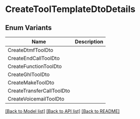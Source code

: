# CreateToolTemplateDtoDetails

## Enum Variants

| Name | Description |
|---- | -----|
| CreateDtmfToolDto |  |
| CreateEndCallToolDto |  |
| CreateFunctionToolDto |  |
| CreateGhlToolDto |  |
| CreateMakeToolDto |  |
| CreateTransferCallToolDto |  |
| CreateVoicemailToolDto |  |

[[Back to Model list]](../README.md#documentation-for-models) [[Back to API list]](../README.md#documentation-for-api-endpoints) [[Back to README]](../README.md)


